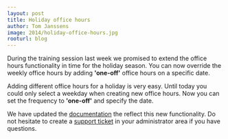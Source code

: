 ```yaml
---
layout: post
title: Holiday office hours
author: Tom Janssens
image: 2014/holiday-office-hours.jpg
rooturl: blog
---
```


During the training session last week we promised to extend the office hours functionality in time for the holiday season.
You can now override the weekly office hours by adding **'one-off'** office hours on a specific date.

Adding different office hours for a holiday is very easy. Until today you could only select a weekday when creating new office hours.
Now you can set the frequency to **'one-off'** and specify the date.

We have updated the [documentation]({{site.url}}/documentation/06-contacts.html#manage-office-hours) the reflect this new functionality. Do not hesitate to create a [support ticket]({{site.url}}/documentation/09-support.html) in your administrator area if you have questions.